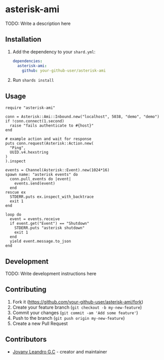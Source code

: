 # asterisk-ami

TODO: Write a description here

## Installation

1. Add the dependency to your `shard.yml`:

   ```yaml
   dependencies:
     asterisk-ami:
       github: your-github-user/asterisk-ami
   ```

2. Run `shards install`

## Usage

```crystal
require "asterisk-ami"
```

```crystal
conn = Asterisk::Ami::Inbound.new("localhost", 5038, "demo", "demo")
if !conn.connect(1.second)
  raise "fails authenticate to #{host}"
end

# example action and wait for response
puts conn.request(Asterisk::Action.new(
  "Ping",
  UUID.v4.hexstring
)
).inspect

events = Channel(Asterisk::Event).new(1024*16)
spawn name: "asterisk events" do
  conn.pull_events do |event|
    events.send(event)
  end
rescue ex
  STDERR.puts ex.inspect_with_backtrace
  exit 1
end

loop do
  event = events.receive
  if event.get("Event") == "Shutdown"
    STDERR.puts "asterisk shutdown"
    exit 1
  end
  yield event.message.to_json
end
```

## Development

TODO: Write development instructions here

## Contributing

1. Fork it (<https://github.com/your-github-user/asterisk-ami/fork>)
2. Create your feature branch (`git checkout -b my-new-feature`)
3. Commit your changes (`git commit -am 'Add some feature'`)
4. Push to the branch (`git push origin my-new-feature`)
5. Create a new Pull Request

## Contributors

- [Jovany Leandro G.C](https://github.com/your-github-user) - creator and maintainer
